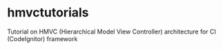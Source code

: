 hmvctutorials
=============

Tutorial on HMVC (Hierarchical Model View Controller) architecture for CI (CodeIgnitor) framework
